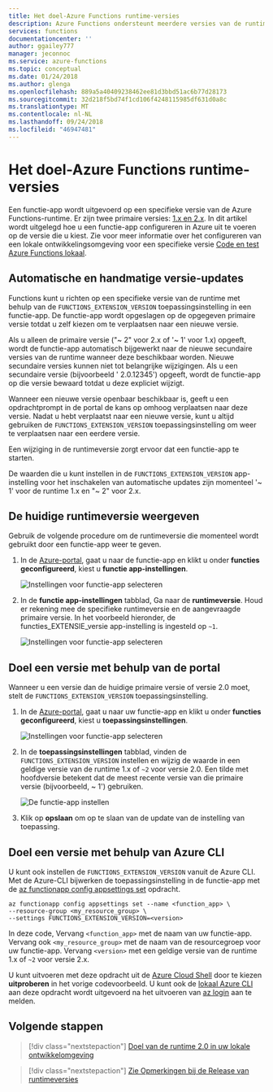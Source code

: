 ```yaml
---
title: Het doel-Azure Functions runtime-versies
description: Azure Functions ondersteunt meerdere versies van de runtime. Informatie over het opgeven van de runtimeversie van een functie-app die wordt gehost in Azure.
services: functions
documentationcenter: ''
author: ggailey777
manager: jeconnoc
ms.service: azure-functions
ms.topic: conceptual
ms.date: 01/24/2018
ms.author: glenga
ms.openlocfilehash: 889a5a40409238462ee81d3bbd51ac6b77d28173
ms.sourcegitcommit: 32d218f5bd74f1cd106f4248115985df631d0a8c
ms.translationtype: MT
ms.contentlocale: nl-NL
ms.lasthandoff: 09/24/2018
ms.locfileid: "46947481"
---
```

# <a name="how-to-target-azure-functions-runtime-versions"></a>Het doel-Azure Functions runtime-versies

Een functie-app wordt uitgevoerd op een specifieke versie van de Azure Functions-runtime. Er zijn twee primaire versies: [1.x en 2.x](functions-versions.md). In dit artikel wordt uitgelegd hoe u een functie-app configureren in Azure uit te voeren op de versie die u kiest. Zie voor meer informatie over het configureren van een lokale ontwikkelingsomgeving voor een specifieke versie [Code en test Azure Functions lokaal](functions-run-local.md).

## <a name="automatic-and-manual-version-updates"></a>Automatische en handmatige versie-updates

Functions kunt u richten op een specifieke versie van de runtime met behulp van de `FUNCTIONS_EXTENSION_VERSION` toepassingsinstelling in een functie-app. De functie-app wordt opgeslagen op de opgegeven primaire versie totdat u zelf kiezen om te verplaatsen naar een nieuwe versie.

Als u alleen de primaire versie ("~ 2" voor 2.x of '~ 1' voor 1.x) opgeeft, wordt de functie-app automatisch bijgewerkt naar de nieuwe secundaire versies van de runtime wanneer deze beschikbaar worden. Nieuwe secundaire versies kunnen niet tot belangrijke wijzigingen. Als u een secundaire versie (bijvoorbeeld ' 2.0.12345') opgeeft, wordt de functie-app op die versie bewaard totdat u deze expliciet wijzigt. 

Wanneer een nieuwe versie openbaar beschikbaar is, geeft u een opdrachtprompt in de portal de kans op omhoog verplaatsen naar deze versie. Nadat u hebt verplaatst naar een nieuwe versie, kunt u altijd gebruiken de `FUNCTIONS_EXTENSION_VERSION` toepassingsinstelling om weer te verplaatsen naar een eerdere versie.

Een wijziging in de runtimeversie zorgt ervoor dat een functie-app te starten.

De waarden die u kunt instellen in de `FUNCTIONS_EXTENSION_VERSION` app-instelling voor het inschakelen van automatische updates zijn momenteel '~ 1' voor de runtime 1.x en "~ 2" voor 2.x.

## <a name="view-the-current-runtime-version"></a>De huidige runtimeversie weergeven

Gebruik de volgende procedure om de runtimeversie die momenteel wordt gebruikt door een functie-app weer te geven. 

1. In de [Azure-portal](https://portal.azure.com), gaat u naar de functie-app en klikt u onder **functies geconfigureerd**, kiest u **functie app-instellingen**. 

    ![Instellingen voor functie-app selecteren](./media/functions-versions/add-update-app-setting.png)

2. In de **functie app-instellingen** tabblad, Ga naar de **runtimeversie**. Houd er rekening mee de specifieke runtimeversie en de aangevraagde primaire versie. In het voorbeeld hieronder, de functies\_EXTENSIE\_versie app-instelling is ingesteld op `~1`.
 
   ![Instellingen voor functie-app selecteren](./media/functions-versions/function-app-view-version.png)

## <a name="target-a-version-using-the-portal"></a>Doel een versie met behulp van de portal

Wanneer u een versie dan de huidige primaire versie of versie 2.0 moet, stelt de `FUNCTIONS_EXTENSION_VERSION` toepassingsinstelling.

1. In de [Azure-portal](https://portal.azure.com), gaat u naar uw functie-app en klikt u onder **functies geconfigureerd**, kiest u **toepassingsinstellingen**.

    ![Instellingen voor functie-app selecteren](./media/functions-versions/add-update-app-setting1a.png)

2. In de **toepassingsinstellingen** tabblad, vinden de `FUNCTIONS_EXTENSION_VERSION` instellen en wijzig de waarde in een geldige versie van de runtime 1.x of `~2` voor versie 2.0. Een tilde met hoofdversie betekent dat de meest recente versie van die primaire versie (bijvoorbeeld, ~ 1') gebruiken. 

    ![De functie-app instellen](./media/functions-versions/add-update-app-setting2.png)

3. Klik op **opslaan** om op te slaan van de update van de instelling van toepassing. 

## <a name="target-a-version-using-azure-cli"></a>Doel een versie met behulp van Azure CLI

 U kunt ook instellen de `FUNCTIONS_EXTENSION_VERSION` vanuit de Azure CLI. Met de Azure-CLI bijwerken de toepassingsinstelling in de functie-app met de [az functionapp config appsettings set](/cli/azure/functionapp/config/appsettings#set) opdracht.

```azurecli-interactive
az functionapp config appsettings set --name <function_app> \
--resource-group <my_resource_group> \
--settings FUNCTIONS_EXTENSION_VERSION=<version>
```
In deze code, Vervang `<function_app>` met de naam van uw functie-app. Vervang ook `<my_resource_group>` met de naam van de resourcegroep voor uw functie-app. Vervang `<version>` met een geldige versie van de runtime 1.x of `~2` voor versie 2.x. 

U kunt uitvoeren met deze opdracht uit de [Azure Cloud Shell](../cloud-shell/overview.md) door te kiezen **uitproberen** in het vorige codevoorbeeld. U kunt ook de [lokaal Azure CLI](/cli/azure/install-azure-cli) aan deze opdracht wordt uitgevoerd na het uitvoeren van [az login](/cli/azure/reference-index#az-login) aan te melden.

## <a name="next-steps"></a>Volgende stappen

> [!div class="nextstepaction"]
> [Doel van de runtime 2.0 in uw lokale ontwikkelomgeving](functions-run-local.md)

> [!div class="nextstepaction"]
> [Zie Opmerkingen bij de Release van runtimeversies](https://github.com/Azure/azure-webjobs-sdk-script/releases)
